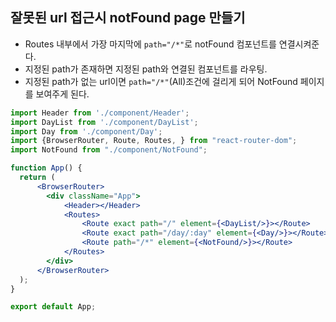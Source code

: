 ## 잘못된 url 접근시 notFound page 만들기
- Routes 내부에서 가장 마지막에 `path="/*"`로 notFound 컴포넌트를 연결시켜준다.
- 지정된 path가 존재하면 지정된 path와 연결된 컴포넌트를 라우팅.
- 지정된 path가 없는 url이면 `path="/*"`(All)조건에 걸리게 되어 NotFound 페이지를 보여주게 된다.

```jsx
import Header from './component/Header';
import DayList from './component/DayList';
import Day from './component/Day';
import {BrowserRouter, Route, Routes, } from "react-router-dom";
import NotFound from "./component/NotFound";

function App() {
  return (
      <BrowserRouter>
        <div className="App">
            <Header></Header>
            <Routes>
                <Route exact path="/" element={<DayList/>}></Route>
                <Route exact path="/day/:day" element={<Day/>}></Route>
                <Route path="/*" element={<NotFound/>}></Route>
            </Routes>
        </div>
      </BrowserRouter>
  );
}

export default App;

```